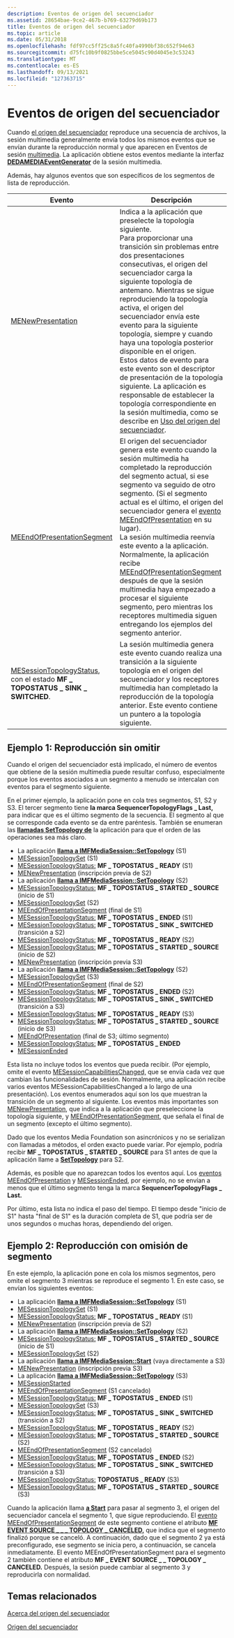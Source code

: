 ```yaml
---
description: Eventos de origen del secuenciador
ms.assetid: 28654bae-9ce2-467b-b769-63279d69b173
title: Eventos de origen del secuenciador
ms.topic: article
ms.date: 05/31/2018
ms.openlocfilehash: fdf97cc5ff25c8a5fc40fa4990bf38c652f94e63
ms.sourcegitcommit: d75fc10b9f0825bbe5ce5045c90d4045e3c53243
ms.translationtype: MT
ms.contentlocale: es-ES
ms.lasthandoff: 09/13/2021
ms.locfileid: "127363715"
---
```

# <a name="sequencer-source-events"></a>Eventos de origen del secuenciador

Cuando [el origen del secuenciador](sequencer-source.md) reproduce una secuencia de archivos, la sesión multimedia generalmente envía todos los mismos eventos que se envían durante la reproducción normal y que aparecen en Eventos de sesión [multimedia](media-session-events.md). La aplicación obtiene estos eventos mediante la interfaz [**DEDAMEDIAEventGenerator**](/windows/desktop/api/mfobjects/nn-mfobjects-imfmediaeventgenerator) de la sesión multimedia.

Además, hay algunos eventos que son específicos de los segmentos de lista de reproducción.



| Evento                                                                                                   | Descripción                                                                                                                                                                                                                                                                                                                                                                                                                                                                                                                                                                                                                                                        |
|---------------------------------------------------------------------------------------------------------|--------------------------------------------------------------------------------------------------------------------------------------------------------------------------------------------------------------------------------------------------------------------------------------------------------------------------------------------------------------------------------------------------------------------------------------------------------------------------------------------------------------------------------------------------------------------------------------------------------------------------------------------------------------------|
| [MENewPresentation](menewpresentation.md)                                                              | Indica a la aplicación que preselecte la topología siguiente.<br/> Para proporcionar una transición sin problemas entre dos presentaciones consecutivas, el origen del secuenciador carga la siguiente topología de antemano. Mientras se sigue reproduciendo la topología activa, el origen del secuenciador envía este evento para la siguiente topología, siempre y cuando haya una topología posterior disponible en el origen.<br/> Estos datos de evento para este evento son el descriptor de presentación de la topología siguiente. La aplicación es responsable de establecer la topología correspondiente en la sesión multimedia, como se describe en [Uso del origen del secuenciador](using-the-sequencer-source.md).<br/> |
| [MEEndOfPresentationSegment](meendofpresentationsegment.md)                                            | El origen del secuenciador genera este evento cuando la sesión multimedia ha completado la reproducción del segmento actual, si ese segmento va seguido de otro segmento. (Si el segmento actual es el último, el origen del secuenciador genera el [evento MEEndOfPresentation](meendofpresentation.md) en su lugar).<br/> La sesión multimedia reenvía este evento a la aplicación. Normalmente, la aplicación recibe [MEEndOfPresentationSegment](meendofpresentationsegment.md) después de que la sesión multimedia haya empezado a procesar el siguiente segmento, pero mientras los receptores multimedia siguen entregando los ejemplos del segmento anterior.<br/>                            |
| [MESessionTopologyStatus](mesessiontopologystatus.md), con el estado **MF \_ TOPOSTATUS \_ SINK \_ SWITCHED**. | La sesión multimedia genera este evento cuando realiza una transición a la siguiente topología en el origen del secuenciador y los receptores multimedia han completado la reproducción de la topología anterior. Este evento contiene un puntero a la topología siguiente.                                                                                                                                                                                                                                                                                                                                                                                                                                      |



 

## <a name="example-1-playback-without-skipping"></a>Ejemplo 1: Reproducción sin omitir

Cuando el origen del secuenciador está implicado, el número de eventos que obtiene de la sesión multimedia puede resultar confuso, especialmente porque los eventos asociados a un segmento a menudo se intercalan con eventos para el segmento siguiente.

En el primer ejemplo, la aplicación pone en cola tres segmentos, S1, S2 y S3. El tercer segmento tiene **la marca SequencerTopologyFlags \_ Last,** para indicar que es el último segmento de la secuencia. El segmento al que se corresponde cada evento se da entre paréntesis. También se enumeran las [**llamadas SetTopology de**](/windows/desktop/api/mfidl/nf-mfidl-imfmediasession-settopology) la aplicación para que el orden de las operaciones sea más claro.

-   La aplicación [**llama a IMFMediaSession::SetTopology**](/windows/desktop/api/mfidl/nf-mfidl-imfmediasession-settopology) (S1)
-   [MESessionTopologySet](mesessiontopologyset.md) (S1)
-   [MESessionTopologyStatus:](mesessiontopologystatus.md) **MF \_ TOPOSTATUS \_ READY** (S1)
-   [MENewPresentation](menewpresentation.md) (inscripción previa de S2)
-   La aplicación [**llama a IMFMediaSession::SetTopology**](/windows/desktop/api/mfidl/nf-mfidl-imfmediasession-settopology) (S2)
-   [MESessionTopologyStatus:](mesessiontopologystatus.md) **MF \_ TOPOSTATUS \_ STARTED \_ SOURCE** (inicio de S1)
-   [MESessionTopologySet](mesessiontopologyset.md) (S2)
-   [MEEndOfPresentationSegment](meendofpresentationsegment.md) (final de S1)
-   [MESessionTopologyStatus:](mesessiontopologystatus.md) **MF \_ TOPOSTATUS \_ ENDED** (S1)
-   [MESessionTopologyStatus:](mesessiontopologystatus.md) **MF \_ TOPOSTATUS \_ SINK \_ SWITCHED** (transición a S2)
-   [MESessionTopologyStatus:](mesessiontopologystatus.md) **MF \_ TOPOSTATUS \_ READY** (S2)
-   [MESessionTopologyStatus:](mesessiontopologystatus.md) **MF \_ TOPOSTATUS \_ STARTED \_ SOURCE** (inicio de S2)
-   [MENewPresentation](menewpresentation.md) (inscripción previa S3)
-   La aplicación [**llama a IMFMediaSession::SetTopology**](/windows/desktop/api/mfidl/nf-mfidl-imfmediasession-settopology) (S2)
-   [MESessionTopologySet](mesessiontopologyset.md) (S3)
-   [MEEndOfPresentationSegment](meendofpresentationsegment.md) (final de S2)
-   [MESessionTopologyStatus:](mesessiontopologystatus.md) **MF \_ TOPOSTATUS \_ ENDED** (S2)
-   [MESessionTopologyStatus:](mesessiontopologystatus.md) **MF \_ TOPOSTATUS \_ SINK \_ SWITCHED** (transición a S3)
-   [MESessionTopologyStatus:](mesessiontopologystatus.md) **MF \_ TOPOSTATUS \_ READY** (S3)
-   [MESessionTopologyStatus:](mesessiontopologystatus.md) **MF \_ TOPOSTATUS \_ STARTED \_ SOURCE** (inicio de S3)
-   [MEEndOfPresentation](meendofpresentation.md) (final de S3; último segmento)
-   [MESessionTopologyStatus:](mesessiontopologystatus.md) **MF \_ TOPOSTATUS \_ ENDED**
-   [MESessionEnded](mesessionended.md)

Esta lista no incluye todos los eventos que pueda recibir. (Por ejemplo, omite el evento [MESessionCapabilitiesChanged,](mesessioncapabilitieschanged.md) que se envía cada vez que cambian las funcionalidades de sesión. Normalmente, una aplicación recibe varios eventos MESessionCapabilitiesChanged a lo largo de una presentación). Los eventos enumerados aquí son los que muestran la transición de un segmento al siguiente. Los eventos más importantes son [MENewPresentation](menewpresentation.md), que indica a la aplicación que preseleccione la topología siguiente, y [MEEndOfPresentationSegment](meendofpresentationsegment.md), que señala el final de un segmento (excepto el último segmento).

Dado que los eventos Media Foundation son asincrónicos y no se serializan con llamadas a métodos, el orden exacto puede variar. Por ejemplo, podría recibir **MF \_ TOPOSTATUS \_ STARTED \_ SOURCE** para S1 antes de que la aplicación llame a [**SetTopology**](/windows/desktop/api/mfidl/nf-mfidl-imfmediasession-settopology) para S2.

Además, es posible que no aparezcan todos los eventos aquí. Los [eventos MEEndOfPresentation](meendofpresentation.md) y [MESessionEnded,](mesessionended.md) por ejemplo, no se envían a menos que el último segmento tenga la marca **SequencerTopologyFlags \_ Last.**

Por último, esta lista no indica el paso del tiempo. El tiempo desde "inicio de S1" hasta "final de S1" es la duración completa de S1, que podría ser de unos segundos o muchas horas, dependiendo del origen.

## <a name="example-2-playback-with-segment-skipping"></a>Ejemplo 2: Reproducción con omisión de segmento

En este ejemplo, la aplicación pone en cola los mismos segmentos, pero omite el segmento 3 mientras se reproduce el segmento 1. En este caso, se envían los siguientes eventos:

-   La aplicación [**llama a IMFMediaSession::SetTopology**](/windows/desktop/api/mfidl/nf-mfidl-imfmediasession-settopology) (S1)
-   [MESessionTopologySet](mesessiontopologyset.md) (S1)
-   [MESessionTopologyStatus:](mesessiontopologystatus.md) **MF \_ TOPOSTATUS \_ READY** (S1)
-   [MENewPresentation](menewpresentation.md) (inscripción previa de S2)
-   La aplicación [**llama a IMFMediaSession::SetTopology**](/windows/desktop/api/mfidl/nf-mfidl-imfmediasession-settopology) (S2)
-   [MESessionTopologyStatus:](mesessiontopologystatus.md) **MF \_ TOPOSTATUS \_ STARTED \_ SOURCE** (inicio de S1)
-   [MESessionTopologySet](mesessiontopologyset.md) (S2)
-   La aplicación [**llama a IMFMediaSession::Start**](/windows/desktop/api/mfidl/nf-mfidl-imfmediasession-start) (vaya directamente a S3)
-   [MENewPresentation](menewpresentation.md) (inscripción previa S3)
-   La aplicación [**llama a IMFMediaSession::SetTopology**](/windows/desktop/api/mfidl/nf-mfidl-imfmediasession-settopology) (S3)
-   [MESessionStarted](mesessionstarted.md)
-   [MEEndOfPresentationSegment](meendofpresentationsegment.md) (S1 cancelado)
-   [MESessionTopologyStatus:](mesessiontopologystatus.md) **MF \_ TOPOSTATUS \_ ENDED** (S1)
-   [MESessionTopologySet](mesessiontopologyset.md) (S3)
-   [MESessionTopologyStatus:](mesessiontopologystatus.md) **MF \_ TOPOSTATUS \_ SINK \_ SWITCHED** (transición a S2)
-   [MESessionTopologyStatus:](mesessiontopologystatus.md) **MF \_ TOPOSTATUS \_ READY** (S2)
-   [MESessionTopologyStatus:](mesessiontopologystatus.md) **MF \_ TOPOSTATUS \_ STARTED \_ SOURCE** (S2)
-   [MEEndOfPresentationSegment](meendofpresentationsegment.md) (S2 cancelado)
-   [MESessionTopologyStatus:](mesessiontopologystatus.md) **MF \_ TOPOSTATUS \_ ENDED** (S2)
-   [MESessionTopologyStatus:](mesessiontopologystatus.md) **MF \_ TOPOSTATUS \_ SINK \_ SWITCHED** (transición a S3)
-   [MESessionTopologyStatus:](mesessiontopologystatus.md) **TOPOSTATUS \_ READY** (S3)
-   [MESessionTopologyStatus:](mesessiontopologystatus.md) **MF \_ TOPOSTATUS \_ STARTED \_ SOURCE** (S3)

Cuando la aplicación llama [**a Start**](/windows/desktop/api/mfidl/nf-mfidl-imfmediasession-start) para pasar al segmento 3, el origen del secuenciador cancela el segmento 1, que sigue reproduciendo. El [evento MEEndOfPresentationSegment](meendofpresentationsegment.md) de este segmento contiene el atributo [**MF EVENT SOURCE \_ \_ \_ TOPOLOGY \_ CANCELED,**](mf-event-source-topology-canceled-attribute.md) que indica que el segmento finalizó porque se canceló. A continuación, dado que el segmento 2 ya está preconfigurado, ese segmento se inicia pero, a continuación, se cancela inmediatamente. El evento MEEndOfPresentationSegment para el segmento 2 también contiene el atributo **MF \_ EVENT SOURCE \_ \_ TOPOLOGY \_ CANCELED.** Después, la sesión puede cambiar al segmento 3 y reproducirla con normalidad.

## <a name="related-topics"></a>Temas relacionados

<dl> <dt>

[Acerca del origen del secuenciador](about-the-sequencer-source.md)
</dt> <dt>

[Origen del secuenciador](sequencer-source.md)
</dt> </dl>

 

 




